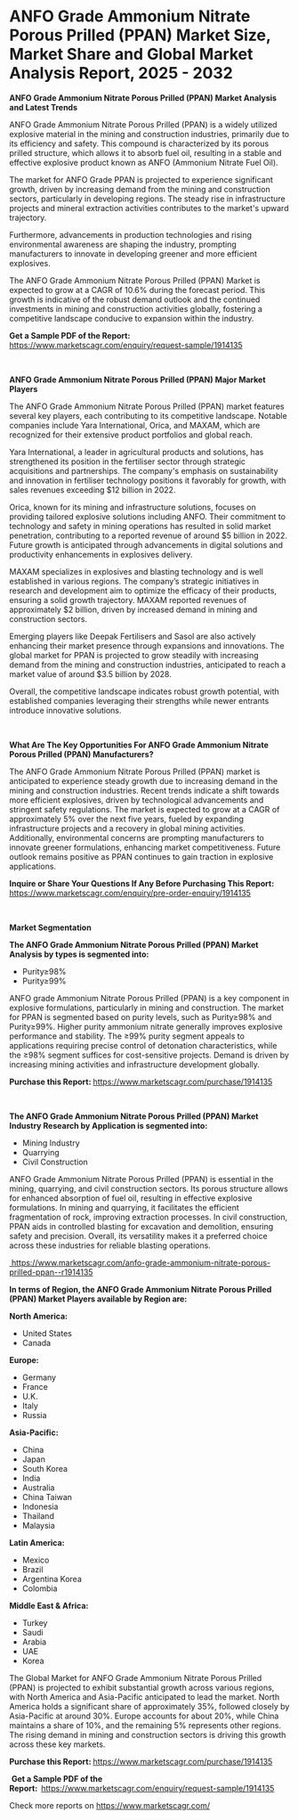 <p><h1>ANFO Grade Ammonium Nitrate Porous Prilled (PPAN) Market Size, Market Share and Global Market Analysis Report, 2025 - 2032</h1></p><p><strong>ANFO Grade Ammonium Nitrate Porous Prilled (PPAN) Market Analysis and Latest Trends</strong></p>
<p><p>ANFO Grade Ammonium Nitrate Porous Prilled (PPAN) is a widely utilized explosive material in the mining and construction industries, primarily due to its efficiency and safety. This compound is characterized by its porous prilled structure, which allows it to absorb fuel oil, resulting in a stable and effective explosive product known as ANFO (Ammonium Nitrate Fuel Oil). </p><p>The market for ANFO Grade PPAN is projected to experience significant growth, driven by increasing demand from the mining and construction sectors, particularly in developing regions. The steady rise in infrastructure projects and mineral extraction activities contributes to the market's upward trajectory. </p><p>Furthermore, advancements in production technologies and rising environmental awareness are shaping the industry, prompting manufacturers to innovate in developing greener and more efficient explosives. </p><p>The ANFO Grade Ammonium Nitrate Porous Prilled (PPAN) Market is expected to grow at a CAGR of 10.6% during the forecast period. This growth is indicative of the robust demand outlook and the continued investments in mining and construction activities globally, fostering a competitive landscape conducive to expansion within the industry.</p></p>
<p><strong>Get a Sample PDF of the Report:&nbsp;</strong> <a href="https://www.marketscagr.com/enquiry/request-sample/1914135?utm_campaign=2756&utm_medium=2&utm_source=Github&utm_content=ia&utm_term=03042025&utm_id=anfo-grade-ammonium-nitrate-porous-prilled-ppan">https://www.marketscagr.com/enquiry/request-sample/1914135</a></p>
<p>&nbsp;</p>
<p><strong>ANFO Grade Ammonium Nitrate Porous Prilled (PPAN) Major Market Players</strong></p>
<p><p>The ANFO Grade Ammonium Nitrate Porous Prilled (PPAN) market features several key players, each contributing to its competitive landscape. Notable companies include Yara International, Orica, and MAXAM, which are recognized for their extensive product portfolios and global reach.</p><p>Yara International, a leader in agricultural products and solutions, has strengthened its position in the fertiliser sector through strategic acquisitions and partnerships. The company's emphasis on sustainability and innovation in fertiliser technology positions it favorably for growth, with sales revenues exceeding $12 billion in 2022. </p><p>Orica, known for its mining and infrastructure solutions, focuses on providing tailored explosive solutions including ANFO. Their commitment to technology and safety in mining operations has resulted in solid market penetration, contributing to a reported revenue of around $5 billion in 2022. Future growth is anticipated through advancements in digital solutions and productivity enhancements in explosives delivery.</p><p>MAXAM specializes in explosives and blasting technology and is well established in various regions. The company’s strategic initiatives in research and development aim to optimize the efficacy of their products, ensuring a solid growth trajectory. MAXAM reported revenues of approximately $2 billion, driven by increased demand in mining and construction sectors.</p><p>Emerging players like Deepak Fertilisers and Sasol are also actively enhancing their market presence through expansions and innovations. The global market for PPAN is projected to grow steadily with increasing demand from the mining and construction industries, anticipated to reach a market value of around $3.5 billion by 2028. </p><p>Overall, the competitive landscape indicates robust growth potential, with established companies leveraging their strengths while newer entrants introduce innovative solutions.</p></p>
<p>&nbsp;</p>
<p><strong>What Are The Key Opportunities For ANFO Grade Ammonium Nitrate Porous Prilled (PPAN) Manufacturers?</strong></p>
<p><p>The ANFO Grade Ammonium Nitrate Porous Prilled (PPAN) market is anticipated to experience steady growth due to increasing demand in the mining and construction industries. Recent trends indicate a shift towards more efficient explosives, driven by technological advancements and stringent safety regulations. The market is expected to grow at a CAGR of approximately 5% over the next five years, fueled by expanding infrastructure projects and a recovery in global mining activities. Additionally, environmental concerns are prompting manufacturers to innovate greener formulations, enhancing market competitiveness. Future outlook remains positive as PPAN continues to gain traction in explosive applications.</p></p>
<p><strong>Inquire or Share Your Questions If Any Before Purchasing This Report:</strong> <a href="https://www.marketscagr.com/enquiry/pre-order-enquiry/1914135?utm_campaign=2756&utm_medium=2&utm_source=Github&utm_content=ia&utm_term=03042025&utm_id=anfo-grade-ammonium-nitrate-porous-prilled-ppan">https://www.marketscagr.com/enquiry/pre-order-enquiry/1914135</a></p>
<p>&nbsp;</p>
<p><strong>Market Segmentation</strong></p>
<p><strong>The ANFO Grade Ammonium Nitrate Porous Prilled (PPAN) Market Analysis by types is segmented into:</strong></p>
<p><ul><li>Purity≥98%</li><li>Purity≥99%</li></ul></p>
<p><p>ANFO grade Ammonium Nitrate Porous Prilled (PPAN) is a key component in explosive formulations, particularly in mining and construction. The market for PPAN is segmented based on purity levels, such as Purity≥98% and Purity≥99%. Higher purity ammonium nitrate generally improves explosive performance and stability. The ≥99% purity segment appeals to applications requiring precise control of detonation characteristics, while the ≥98% segment suffices for cost-sensitive projects. Demand is driven by increasing mining activities and infrastructure development globally.</p></p>
<p><strong>Purchase this Report:&nbsp;</strong><a href="https://www.marketscagr.com/purchase/1914135?utm_campaign=2756&utm_medium=2&utm_source=Github&utm_content=ia&utm_term=03042025&utm_id=anfo-grade-ammonium-nitrate-porous-prilled-ppan">https://www.marketscagr.com/purchase/1914135</a></p>
<p>&nbsp;</p>
<p><strong>The ANFO Grade Ammonium Nitrate Porous Prilled (PPAN) Market Industry Research by Application is segmented into:</strong></p>
<p><ul><li>Mining Industry</li><li>Quarrying</li><li>Civil Construction</li></ul></p>
<p><p>ANFO Grade Ammonium Nitrate Porous Prilled (PPAN) is essential in the mining, quarrying, and civil construction sectors. Its porous structure allows for enhanced absorption of fuel oil, resulting in effective explosive formulations. In mining and quarrying, it facilitates the efficient fragmentation of rock, improving extraction processes. In civil construction, PPAN aids in controlled blasting for excavation and demolition, ensuring safety and precision. Overall, its versatility makes it a preferred choice across these industries for reliable blasting operations.</p></p>
<p><a href="https://www.marketscagr.com/anfo-grade-ammonium-nitrate-porous-prilled-ppan--r1914135?utm_campaign=2756&utm_medium=2&utm_source=Github&utm_content=ia&utm_term=03042025&utm_id=anfo-grade-ammonium-nitrate-porous-prilled-ppan">&nbsp;https://www.marketscagr.com/anfo-grade-ammonium-nitrate-porous-prilled-ppan--r1914135</a></p>
<p><strong>In terms of Region, the ANFO Grade Ammonium Nitrate Porous Prilled (PPAN) Market Players available by Region are:</strong></p>
<p>
    <p> <strong> North America: </strong>
        <ul>
            <li>United States</li>
            <li>Canada</li>
        </ul>
        </p> 
    <p> <strong> Europe: </strong>
        <ul>
            <li>Germany</li>
            <li>France</li>
            <li>U.K.</li>
            <li>Italy</li>
            <li>Russia</li>
        </ul>
        </p> 
    <p> <strong> Asia-Pacific: </strong>
        <ul>
            <li>China</li>
            <li>Japan</li>
            <li>South Korea</li>
            <li>India</li>
            <li>Australia</li>
            <li>China Taiwan</li>
            <li>Indonesia</li>
            <li>Thailand</li>
            <li>Malaysia</li>
        </ul>
        </p> 
    <p> <strong> Latin America: </strong>
        <ul>
            <li>Mexico</li>
            <li>Brazil</li>
            <li>Argentina Korea</li>
            <li>Colombia</li>
        </ul>
        </p> 
    <p> <strong> Middle East & Africa: </strong>
        <ul>
            <li>Turkey</li>
            <li>Saudi</li>
            <li>Arabia</li>
            <li>UAE</li>
            <li>Korea</li>
        </ul>
    </p>
    </p>
<p><p>The Global Market for ANFO Grade Ammonium Nitrate Porous Prilled (PPAN) is projected to exhibit substantial growth across various regions, with North America and Asia-Pacific anticipated to lead the market. North America holds a significant share of approximately 35%, followed closely by Asia-Pacific at around 30%. Europe accounts for about 20%, while China maintains a share of 10%, and the remaining 5% represents other regions. The rising demand in mining and construction sectors is driving this growth across these key markets.</p></p>
<p><strong>Purchase this Report: </strong><a href="https://www.marketscagr.com/purchase/1914135?utm_campaign=2756&utm_medium=2&utm_source=Github&utm_content=ia&utm_term=03042025&utm_id=anfo-grade-ammonium-nitrate-porous-prilled-ppan">https://www.marketscagr.com/purchase/1914135</a></p>
<p>&nbsp;<strong>Get a Sample PDF of the Report:&nbsp;&nbsp;</strong><a href="https://www.marketscagr.com/enquiry/request-sample/1914135?utm_campaign=2756&utm_medium=2&utm_source=Github&utm_content=ia&utm_term=03042025&utm_id=anfo-grade-ammonium-nitrate-porous-prilled-ppan">https://www.marketscagr.com/enquiry/request-sample/1914135</a></p>
<p><strong></strong></p>
<p>Check more reports on <a href="https://www.marketscagr.com/?utm_campaign=2756&utm_medium=2&utm_source=Github&utm_content=ia&utm_term=03042025&utm_id=anfo-grade-ammonium-nitrate-porous-prilled-ppan">https://www.marketscagr.com/</a></p>